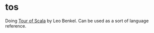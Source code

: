 # tos

Doing [Tour of Scala](https://tourofscala.com/) by Leo Benkel. Can be used as a sort of language reference.
